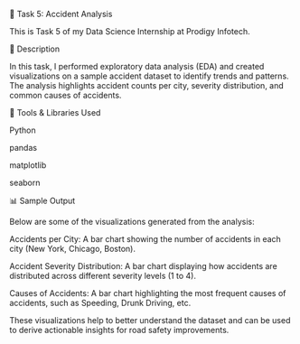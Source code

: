 🚦 Task 5: Accident Analysis

This is Task 5 of my Data Science Internship at Prodigy Infotech.

📄 Description

In this task, I performed exploratory data analysis (EDA) and created visualizations on a sample accident dataset to identify trends and patterns.
The analysis highlights accident counts per city, severity distribution, and common causes of accidents.

🧰 Tools & Libraries Used

Python

pandas

matplotlib

seaborn


📊 Sample Output

Below are some of the visualizations generated from the analysis:

Accidents per City:
A bar chart showing the number of accidents in each city (New York, Chicago, Boston).

Accident Severity Distribution:
A bar chart displaying how accidents are distributed across different severity levels (1 to 4).

Causes of Accidents:
A bar chart highlighting the most frequent causes of accidents, such as Speeding, Drunk Driving, etc.


These visualizations help to better understand the dataset and can be used to derive actionable insights for road safety improvements.
